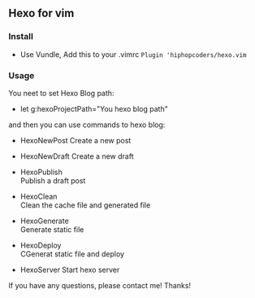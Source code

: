 ## Hexo for vim

### Install
- Use Vundle, Add this to your .vimrc  `Plugin 'hiphopcoders/hexo.vim`

### Usage
You neet to set Hexo Blog path:
- let g:hexoProjectPath="You hexo blog path"

and then you can use commands to hexo blog:
- HexoNewPost
  Create a new post

- HexoNewDraft
  Create a new draft

- HexoPublish           
  Publish a draft post

- HexoClean             
  Clean the cache file and generated file

- HexoGenerate         
  Generate static file 

- HexoDeploy            
  CGenerat static file and deploy 

- HexoServer
  Start hexo server


If you  have any questions, please contact me!
Thanks!

